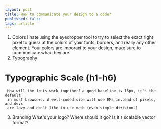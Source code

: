 ```yaml
---
layout: post
title: How to communicate your design to a coder
published: false
tags: article
---
```


1. Colors
I hate using the eyedropper tool to try to select the exact right pixel to guess
at the colors of your fonts, borders, and really any other element. Your colors are
imporant to your design, make sure to communicate what they are.
2. Typography
  # Typographic Scale (h1-h6)
     How will the fonts work together? a good baseline is 16px, it's the default
     in most browsers. A well-coded site will use EMs instead of pixels, and devs
     are lazy and don't like to use math (even simple division.)
3. Branding
    What's your logo? Where should it go? Is it a scalable vector format?

